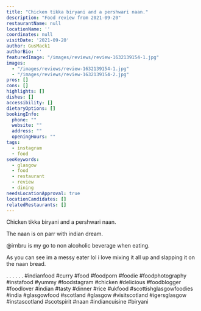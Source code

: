 ```yaml
---
title: "Chicken tikka biryani and a pershwari naan."
description: "Food review from 2021-09-20"
restaurantName: null
locationName: ''
coordinates: null
visitDate: '2021-09-20'
author: GusMack1
authorBio: ''
featuredImage: "/images/reviews/review-1632139154-1.jpg"
images:
  - "/images/reviews/review-1632139154-1.jpg"
  - "/images/reviews/review-1632139154-2.jpg"
pros: []
cons: []
highlights: []
dishes: []
accessibility: []
dietaryOptions: []
bookingInfo:
  phone: ""
  website: ""
  address: ""
  openingHours: ""
tags:
  - instagram
  - food
seoKeywords:
  - glasgow
  - food
  - restaurant
  - review
  - dining
needsLocationApproval: true
locationCandidates: []
relatedRestaurants: []
---
```


Chicken tikka biryani and a pershwari naan.

The naan is on parr with indian dream.

@irnbru is my go to non alcoholic beverage when eating.

As you can see im a messy eater lol i love mixing it all up and slapping it on the naan bread.

.
.
.
.
.
.
#indianfood #curry #food #foodporn #foodie #foodphotography #instafood #yummy #foodstagram #chicken #delicious #foodblogger #foodlover #indian #tasty #dinner #rice #ukfood #scottishglasgowfoodies #india #glasgowfood #scotland #glasgow #visitscotland #igersglasgow #instascotland #scotspirit #naan #indiancuisine #biryani
